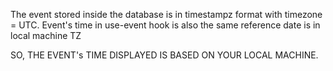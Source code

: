The event stored inside the database is in timestampz format with timezone = UTC.
Event's time in use-event hook is also the same
reference date is in local machine TZ

SO, THE EVENT's TIME DISPLAYED IS BASED ON YOUR LOCAL MACHINE.